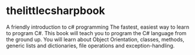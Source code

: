 # thelittlecsharpbook
A friendly introduction to c# programming
The fastest, easiest way to learn to program C#. This book will teach you to program the C# language from the ground up. You will learn about Object Orientation, classes, methods, generic lists and dictionaries, file operations and exception-handling. 
